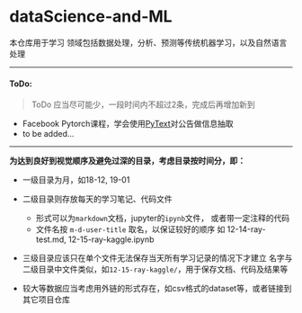 # dataScience-and-ML

本仓库用于学习
领域包括数据处理，分析、预测等传统机器学习，以及自然语言处理

-----

#### ToDo:
> ToDo 应当尽可能少，一段时间内不超过2条，完成后再增加新到

- Facebook Pytorch课程，学会使用[PyText](https://pytext-pytext.readthedocs-hosted.com/en/latest/index.html)对公告做信息抽取
- to be added...

---

**为达到良好到视觉顺序及避免过深的目录，考虑目录按时间分，即：**

- 一级目录为月，如18-12, 19-01

- 二级目录则存放每天的学习笔记、代码文件

  - 形式可以为`markdown`文档，jupyter的`ipynb`文件，
    或者带一定注释的代码
  - 文件名按 `m-d-user-title` 取名，以保证较好的顺序
    如 12-14-ray-test.md, 12-15-ray-kaggle.ipynb

- 三级目录应该只在单个文件无法保存当天所有学习记录的情况下才建立
  名字与二级目录中文件类似，如`12-15-ray-kaggle/`，用于保存文档、代码及结果等

- 较大等数据应当考虑用外链的形式存在，如csv格式的dataset等，或者链接到其它项目仓库
